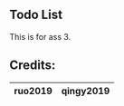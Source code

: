 Todo List
-----------------------

This is for ass 3.

Credits:
---------------------------
|  ruo2019  |  qingy2019  |
|-----------|-------------|
